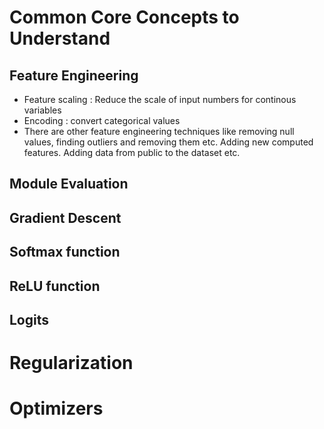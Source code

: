 # Common Core Concepts to Understand


## Feature Engineering

- Feature scaling : Reduce the scale of input numbers for continous variables
- Encoding : convert categorical values
- There are other feature engineering techniques like removing null values, finding outliers and removing them etc. Adding new computed features. Adding data from public to the dataset etc.

## Module Evaluation


## Gradient Descent

## Softmax function

## ReLU function

## Logits

# Regularization

# Optimizers